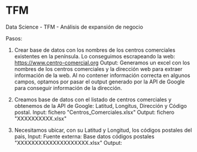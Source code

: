 # TFM
Data Science - TFM - Análisis de expansión de negocio

Pasos:
1. Crear base de datos con los nombres de los centros comerciales existentes en la península. Lo conseguimos escrapeando la web: https://www.centro-comercial.org
   Output: Generamos un excel con los nombres de los centros comerciales y la dirección web para extraer información de la web. 
   Al no contener información correcta en algunos campos, optamos por pasar el output generado por la API de Google para conseguir información de la dirección.
2. Creamos base de datos con el listado de centros comerciales y obtenemos de la API de Google: Latitud, Longitus, Dirección y Código postal.
   Input: fichero "Centros_Comerciales.xlsx"
   Output: fichero "XXXXXXXXXX.xlsx"

3. Necesitamos ubicar, con su Latitud y Longitud, los códigos postales del pais, 
   Input: Fuente externa: Base datos códigos postales "XXXXXXXXXXXXXXXXXXXX.xlsx"
   Output: 
